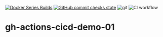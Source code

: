 [![Docker Series Builds](https://github.com/Vortex-ict/gh-actions-cicd-demo-01/actions/workflows/docker.yaml/badge.svg)](https://github.com/Vortex-ict/gh-actions-cicd-demo-01/actions/workflows/docker.yaml)
[![GitHub commit checks state](https://img.shields.io/github/checks-status/Vortex-ict/gh-actions-cicd-demo-01/96349aa?color=green)](https://github.com/Vortex-ict/gh-actions-cicd-demo-01/actions/workflows/docker.yaml)
![git](https://img.shields.io/github/license/Vortex-ict/gh-actions-cicd-demo-01?color=green?style=plastic)
![CI workflow](https://img.shields.io/github/workflow/status/vortex-ict/gh-actions-cicd-demo-01/actions/workflows/docker.yaml?label=ci&logo=github&style=plastic)

# gh-actions-cicd-demo-01
